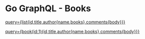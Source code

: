 # Go GraphQL - Books

[query={list{id,title,author{name,books},comments{body}}}](http://localhost:8088/graphql?query={list{id,title,author{name,books},comments{body}}})

[query={book(id:1){id,title,author{name,books},comments{body}}}](http://localhost:8088/graphql?query={book(id:1){id,title,author{name,books},comments{body}}})
